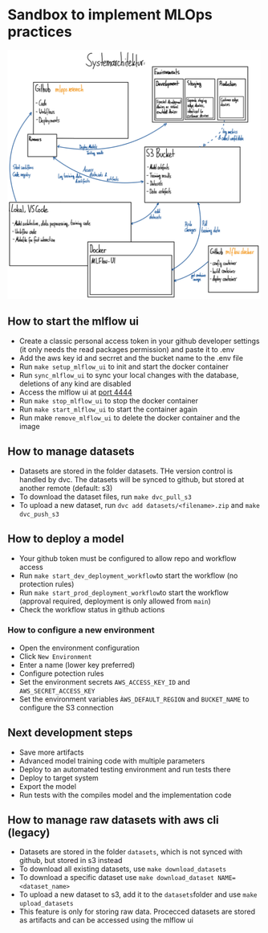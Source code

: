 # Sandbox to implement MLOps practices

![Systemarchitektur](src/system-architecture.jpeg)

## How to start the mlflow ui

- Create a classic personal access token in your github developer settings (it only needs the read packages permission) and paste it to .env
- Add the aws key id and secrret and the bucket name to the .env file
- Run `make setup_mlflow_ui` to init and start the docker container
- Run `sync_mlflow_ui` to sync your local changes with the database, deletions of any kind are disabled
- Access the mlflow ui at [port 4444](http://localhost:4444)
- Run `make stop_mlflow_ui` to stop the docker container
- Run `make start_mlflow_ui` to start the container again
- Run make `remove_mlflow_ui` to delete the docker container and the image

## How to manage datasets

- Datasets are stored in the folder datasets. THe version control is handled by dvc. The datasets will be synced to github, but stored at another remote (default: s3)
- To download the dataset files, run `make dvc_pull_s3`
- To upload a new dataset, run `dvc add datasets/<filename>.zip` and `make dvc_push_s3`

## How to deploy a model

- Your github token must be configured to allow repo and workflow access
- Run `make start_dev_deployment_workflow`to start the workflow (no protection rules)
- Run `make start_prod_deployment_workflow`to start the workflow (approval required, deployment is only allowed from `main`)
- Check the workflow status in github actions

### How to configure a new environment

- Open the environment configuration
- Click `New Environment`
- Enter a name (lower key preferred)
- Configure potection rules
- Set the environment secrets `AWS_ACCESS_KEY_ID` and `AWS_SECRET_ACCESS_KEY`
- Set the environment variables `ÀWS_DEFAULT_REGION` and `BUCKET_NAME` to configure the S3 connection

## Next development steps

- Save more artifacts
- Advanced model training code with multiple parameters
- Deploy to an automated testing environment and run tests there
- Deploy to target system
- Export the model
- Run tests with the compiles model and the implementation code

## How to manage raw datasets with aws cli (legacy)

- Datasets are stored in the folder `datasets`, which is not synced with github, but stored in s3 instead
- To download all existing datasets, use `make download_datasets`
- To download a specific dataset use `make download_dataset NAME=<dataset_name>`
- To upload a new dataset to s3, add it to the `datasets`folder and use `make upload_datasets`
- This feature is only for storing raw data. Procecced datasets are stored as artifacts and can be accessed using the mlflow ui
